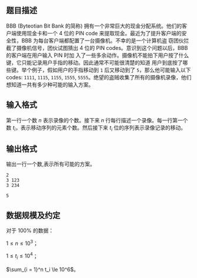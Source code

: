 ## 题目描述
BBB (Byteotian Bit Bank 的简称) 拥有一个非常巨大的现金分配系统。他们的客户端使用现金卡和一个 $4$ 位的 PIN
code 来提取现金。最近为了提升客户端的安全性，BBB 为每台客户端都配置了一台摄像机。不幸的是一个计算机盗
窃团伙拦截了摄像机信号，团伙试图猜出 4 位的 PIN codes。意识到这个问题以后，BBB 的客户端在用户输入 PIN 时加
入了一些多余动作。摄像机不能拍下用户按了什么键，它只能记录用户手指的移动。因此通常不可能很清楚的知道
用户到底按了哪些键。举个例子，假如用户的手指移动到 `1` 后又移动到了 `5`，那么他可能输入以下 codes: `1111`,
`1115`, `1155`, `1555`, `5555`。绝望的盗贼收集了所有的摄像机录像，他们想知道一共有多少种可能的输入方案。

## 输入格式
第一行一个数 $n$ 表示录像的个数。接下来 $n$ 行每行描述一个录像。每一行第一个数 $t_i$，表示移动序列的元素个数。然后接下来 $t_i$ 位的序列表示录像记录的移动。

## 输出格式
输出一行一个数,表示所有可能的方案。

```input1
2
3 123
3 234
```
```output1
5
```

## 数据规模及约定
对于 $100 \%$ 的数据：

$1 \le n \le 10^3$；

$1 \le t_i \le 10^4$；

$\sum_{i = 1}^n t_i \le 10^6$。
